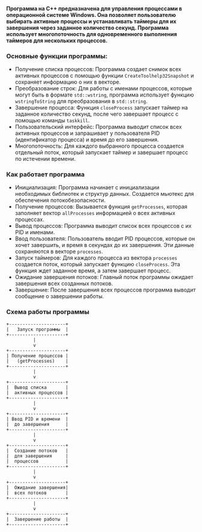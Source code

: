 #### Программа на C++ предназначена для управления процессами в операционной системе Windows. Она позволяет пользователю выбирать активные процессы и устанавливать таймеры для их завершения через заданное количество секунд. Программа использует многопоточность для одновременного выполнения таймеров для нескольких процессов.

### Основные функции программы:
- Получение списка процессов: Программа создает снимок всех активных процессов с помощью функции `CreateToolhelp32Snapshot` и сохраняет информацию о них в векторе.
- Преобразование строк: Для работы с именами процессов, которые могут быть в формате `std::wstring`, программа использует функцию `wstringToString` для преобразования в `std::string`.
- Завершение процесса: Функция `closeProcess` запускает таймер на заданное количество секунд, после чего завершает процесс с помощью команды `taskkill`.
- Пользовательский интерфейс: Программа выводит список всех активных процессов и запрашивает у пользователя PID (идентификатор процесса) и время до его завершения.
- Многопоточность: Для каждого выбранного процесса создается отдельный поток, который запускает таймер и завершает процесс по истечении времени.

### Как работает программа
- Инициализация: Программа начинает с инициализации необходимых библиотек и структур данных. Создается мьютекс для обеспечения потокобезопасности.
- Получение процессов: Вызывается функция `getProcesses`, которая заполняет вектор `allProcesses` информацией о всех активных процессах.
- Вывод процессов: Программа выводит список всех процессов с их PID и именами.
- Ввод пользователя: Пользователь вводит PID процессов, которые он хочет завершить, и время в секундах до их завершения. Эти данные сохраняются в векторе `processes`.
- Запуск таймеров: Для каждого процесса из вектора `processes` создается поток, который запускает функцию `closeProcess`. Эта функция ждет заданное время, а затем завершает процесс.
- Ожидание завершения потоков: Главный поток программы ожидает завершения всех созданных потоков.
- Завершение: После завершения всех процессов программа выводит сообщение о завершении работы.

### Схема работы программы
```
+---------------------+
|   Запуск программы  |
+---------------------+
          |
          v
+---------------------+
| Получение процессов |
|   (getProcesses)    |
+---------------------+
          |
          v
+---------------------+
|  Вывод списка       |
|  активных процессов |
+---------------------+
          |
          v
+---------------------+
| Ввод PID и времени  |
|  до завершения      |
+---------------------+
          |
          v
+---------------------+
|  Создание потоков   |
|  для завершения     |
|  процессов          |
+---------------------+
          |
          v
+---------------------+
|  Ожидание завершения|
|  всех потоков       |
+---------------------+
          |
          v
+---------------------+
|  Завершение работы  |
+---------------------+
```
